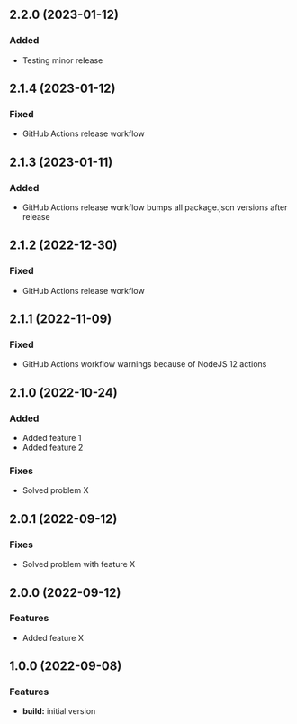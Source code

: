 ## 2.2.0 (2023-01-12)
### Added
* Testing minor release

## 2.1.4 (2023-01-12)
### Fixed
* GitHub Actions release workflow

## 2.1.3 (2023-01-11)
### Added
* GitHub Actions release workflow bumps all package.json versions after release

## 2.1.2 (2022-12-30)
### Fixed
* GitHub Actions release workflow

## 2.1.1 (2022-11-09)
### Fixed
* GitHub Actions workflow warnings because of NodeJS 12 actions

## 2.1.0 (2022-10-24)
### Added
* Added feature 1
* Added feature 2

### Fixes
* Solved problem X

## 2.0.1 (2022-09-12)
### Fixes
* Solved problem with feature X

## 2.0.0 (2022-09-12)
### Features
* Added feature X

## 1.0.0 (2022-09-08)
### Features
* **build:** initial version
